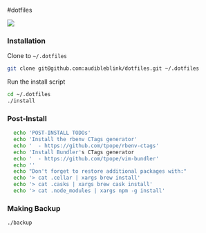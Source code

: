 #dotfiles

![](http://i.imgur.com/CepItYm.png)

### Installation
Clone to `~/.dotfiles`
```sh
git clone git@github.com:audibleblink/dotfiles.git ~/.dotfiles
```

Run the install script
```sh
cd ~/.dotfiles
./install
```

### Post-Install

```sh
  echo 'POST-INSTALL TODOs'
  echo 'Install the rbenv CTags generator'
  echo '  - https://github.com/tpope/rbenv-ctags'
  echo 'Install Bundler's CTags generator
  echo '  - https://github.com/tpope/vim-bundler'
  echo ''
  echo "Don't forget to restore additional packages with:"
  echo '> cat .cellar | xargs brew install'
  echo '> cat .casks | xargs brew cask install'
  echo '> cat .node_modules | xargs npm -g install'
```

### Making Backup

```sh
./backup
```
